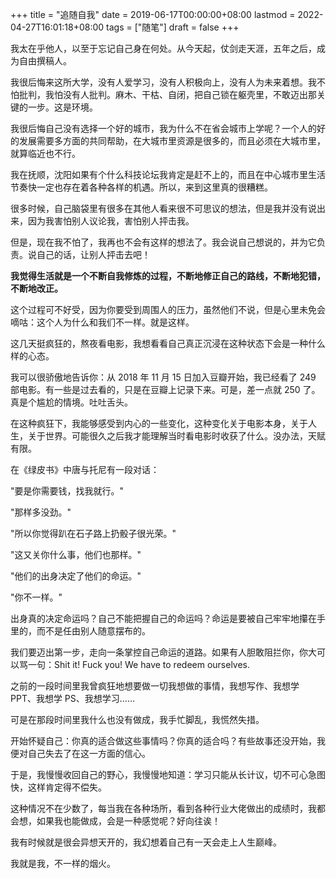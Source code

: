 +++
title = "追随自我"
date = 2019-06-17T00:00:00+08:00
lastmod = 2022-04-27T16:01:18+08:00
tags = ["随笔"]
draft = false
+++

我太在乎他人，以至于忘记自己身在何处。从今天起，仗剑走天涯，五年之后，成为自由撰稿人。

我很后悔来这所大学，没有人爱学习，没有人积极向上，没有人为未来着想。我不怕批判，我怕没有人批判。麻木、干枯、自闭，把自己锁在躯壳里，不敢迈出那关键的一步。这是环境。

我很后悔自己没有选择一个好的城市，我为什么不在省会城市上学呢？一个人的好的发展需要多方面的共同帮助，在大城市里资源是很多的，而且必须在大城市里，就算临近也不行。

我在抚顺，沈阳如果有个什么科技论坛我肯定是赶不上的，而且在中心城市里生活节奏快一定也存在着各种各样的机遇。所以，来到这里真的很糟糕。

很多时候，自己脑袋里有很多在其他人看来很不可思议的想法，但是我并没有说出来，因为我害怕别人议论我，害怕别人抨击我。

但是，现在我不怕了，我再也不会有这样的想法了。我会说自己想说的，并为它负责。说自己的话，让别人抨击去吧！

**我觉得生活就是一个不断自我修炼的过程，不断地修正自己的路线，不断地犯错，不断地改正。**

这个过程可不好受，因为你要受到周围人的压力，虽然他们不说，但是心里未免会嘀咕：这个人为什么和我们不一样。就是这样。

这几天挺疯狂的，熬夜看电影，我想看看自己真正沉浸在这种状态下会是一种什么样的心态。

我可以很骄傲地告诉你：从 2018 年 11 月 15 日加入豆瓣开始，我已经看了 249 部电影。有一些是过去看的，只是在豆瓣上记录下来。可是，差一点就 250 了。真是个尴尬的情境。吐吐舌头。

在这种疯狂下，我能够感受到内心的一些变化，这种变化关于电影本身，关于人生，关于世界。可能很久之后我才能理解当时看电影时收获了什么。没办法，天赋有限。

在《绿皮书》中唐与托尼有一段对话：

"要是你需要钱，找我就行。"

"那样多没劲。"

"所以你觉得趴在石子路上扔骰子很光荣。"

"这又关你什么事，他们也那样。"

"他们的出身决定了他们的命运。"

"你不一样。"

出身真的决定命运吗？自己不能把握自己的命运吗？命运是要被自己牢牢地攥在手里的，而不是任由别人随意摆布的。

我们要迈出第一步，走向一条掌控自己命运的道路。如果有人胆敢阻拦你，你大可以骂一句：Shit it! Fuck you! We have to redeem ourselves.

之前的一段时间里我曾疯狂地想要做一切我想做的事情，我想写作、我想学 PPT、我想学 PS、我想学习……

可是在那段时间里我什么也没有做成，我手忙脚乱，我慌然失措。

开始怀疑自己：你真的适合做这些事情吗？你真的适合吗？有些故事还没开始，我便对自己失去了在这一方面的信心。

于是，我慢慢收回自己的野心，我慢慢地知道：学习只能从长计议，切不可心急图快，这样肯定得不偿失。

这种情况不在少数了，每当我在各种场所，看到各种行业大佬做出的成绩时，我都会想，如果我也能做成，会是一种感觉呢？好向往诶！

我有时候就是很会异想天开的，我幻想着自己有一天会走上人生巅峰。

我就是我，不一样的烟火。
